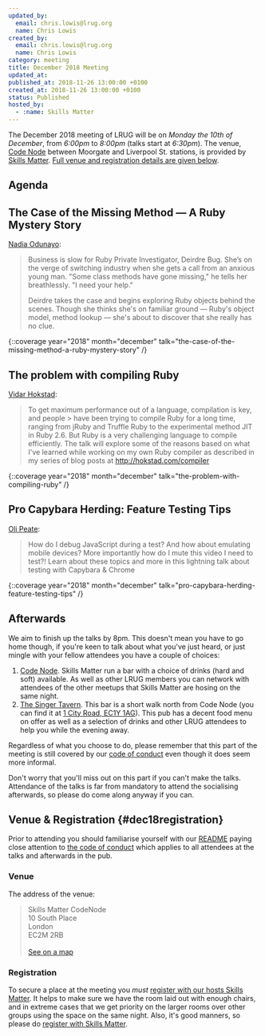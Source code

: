 ```yaml
---
updated_by:
  email: chris.lowis@lrug.org
  name: Chris Lowis
created_by:
  email: chris.lowis@lrug.org
  name: Chris Lowis
category: meeting
title: December 2018 Meeting
updated_at:
published_at: 2018-11-26 13:00:00 +0100
created_at: 2018-11-26 13:00:00 +0100
status: Published
hosted_by:
  - :name: Skills Matter
---
```


The December 2018 meeting of LRUG will be on *Monday the 10th of December*,
from _6:00pm_ to _8:00pm_ (talks start at _6:30pm_).  The venue, [Code
Node][skills-matter-venue] between Moorgate and Liverpool St. stations, is
provided by [Skills Matter](http://www.skillsmatter.com).  [Full venue and
registration details are given below](#dec18registration).

## Agenda

## The Case of the Missing Method — A Ruby Mystery Story

[Nadia Odunayo](https://twitter.com/nodunayo):

> Business is slow for Ruby Private Investigator, Deirdre Bug. She’s
> on the verge of switching industry when she gets a call from an
> anxious young man. "Some class methods have gone missing," he tells
> her breathlessly. "I need your help."
>
> Deirdre takes the case and begins exploring Ruby objects behind the
> scenes. Though she thinks she's on familiar ground — Ruby's object
> model, method lookup — she's about to discover that she really has no
> clue.

{::coverage year="2018" month="december" talk="the-case-of-the-missing-method-a-ruby-mystery-story" /}


## The problem with compiling Ruby

[Vidar Hokstad](https://twitter.com/vhokstad):

> To get maximum performance out of a language, compilation is key, and people > have been trying to compile Ruby for a long time, ranging from jRuby and
> Truffle Ruby to the experimental method JIT in Ruby 2.6. But Ruby is a very
> challenging language to compile efficiently. The talk will explore some of
> the reasons based on what I've learned while working on my own Ruby compiler
> as described in my series of blog posts at http://hokstad.com/compiler

{::coverage year="2018" month="december" talk="the-problem-with-compiling-ruby" /}

## Pro Capybara Herding: Feature Testing Tips

[Oli Peate](https://twitter.com/olipeate):

> How do I debug JavaScript during a test? And how about emulating mobile
> devices? More importantly how do I mute this video I need to test?! Learn
> about these topics and more in this lightning talk about testing with
> Capybara & Chrome

{::coverage year="2018" month="december" talk="pro-capybara-herding-feature-testing-tips" /}

## Afterwards

We aim to finish up the talks by 8pm.  This doesn't mean you have to go home
though, if you're keen to talk about what you've just heard, or just mingle with
your fellow attendees you have a couple of choices:

1. [Code Node][skills-matter-venue].  Skills Matter run a bar with a choice of
   drinks (hard and soft) available.  As well as other LRUG members you can
   network with attendees of the other meetups that Skills Matter are hosing on
   the same night.
2. [The Singer Tavern](http://singertavern.com/).  This bar is a short walk
   north from Code Node (you can find it at [1 City Road, EC1Y
   1AG](https://goo.gl/maps/w9kPu)).  This pub has a decent food menu on offer
   as well as a selection of drinks and other LRUG attendees to help you
   while the evening away.

Regardless of what you choose to do, please remember that this part of the
meeting is still covered by our [code of
conduct](http://readme.lrug.org/#code-of-condut) even though it does seem more
informal.

Don't worry that you'll miss out on this part if you can't make the talks.
Attendance of the talks is far from mandatory to attend the socialising
afterwards, so please do come along anyway if you can.

## Venue & Registration {#dec18registration}

Prior to attending you should familiarise yourself with our
[README](http://readme.lrug.org/) paying close attention to [the code of
conduct](http://readme.lrug.org/#code-of-conduct) which applies to
all attendees at the talks and afterwards in the pub.

### Venue

The address of the venue:

> Skills Matter CodeNode<br/>10 South Place<br/>London<br/>EC2M 2RB<br/><br/>[See on a map](https://goo.gl/maps/ONJT4)

### Registration

To secure a place at the meeting you *must* [register with our hosts
Skills Matter][skills-matter-event].  It helps to make sure we have the room
laid out with enough chairs, and in extreme cases that we get priority on the
larger rooms over other groups using the space on the same night.  Also, it's
good manners, so please do [register with Skills Matter][skills-matter-event].

[skills-matter-venue]: https://skillsmatter.com/locations/264-skills-matter-codenode
[skills-matter-event]: https://skillsmatter.com/meetups/11321-lrug-london-ruby-user-group
